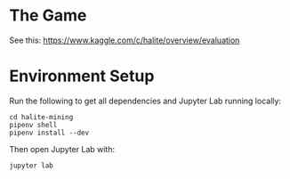 # The Game

See this: https://www.kaggle.com/c/halite/overview/evaluation

# Environment Setup

Run the following to get all dependencies and Jupyter Lab running locally:

```
cd halite-mining
pipenv shell
pipenv install --dev
```

Then open Jupyter Lab with:

```
jupyter lab
```